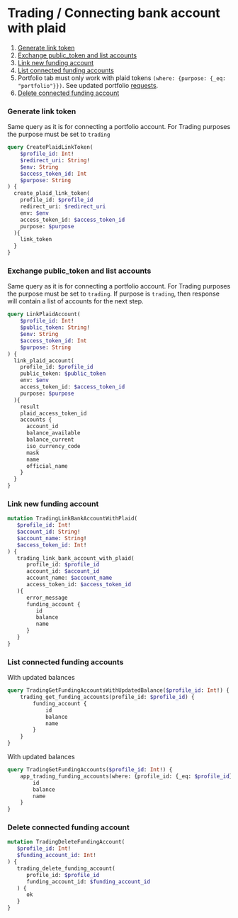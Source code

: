 # Trading / Connecting bank account with plaid

1. [Generate link token](#generate-link-token)
2. [Exchange public_token and list accounts](#exchange-public_token-and-list-accounts)
3. [Link new funding account](#link-new-funding-account)
4. [List connected funding accounts](#list-connected-funding-accounts)
5. Portfolio tab must only work with plaid tokens `(where: {purpose: {_eq: "portfolio"}})`.
   See updated portfolio [requests](../portfolio.md).
6. [Delete connected funding account](#delete-connected-funding-account)


### Generate link token
Same query as it is for connecting a portfolio account. For Trading purposes the purpose must be set to `trading` 
```graphql
query CreatePlaidLinkToken(
    $profile_id: Int!
    $redirect_uri: String!
    $env: String
    $access_token_id: Int
    $purpose: String
) {
  create_plaid_link_token(
    profile_id: $profile_id
    redirect_uri: $redirect_uri
    env: $env
    access_token_id: $access_token_id
    purpose: $purpose
  ){
    link_token
  }
}
```

### Exchange public_token and list accounts
Same query as it is for connecting a portfolio account. For Trading purposes the purpose must be set to `trading`. If purpose is `trading`, then response will contain a list of accounts for the next step. 
```graphql
query LinkPlaidAccount(
    $profile_id: Int!
    $public_token: String!
    $env: String
    $access_token_id: Int
    $purpose: String
) {
  link_plaid_account(
    profile_id: $profile_id
    public_token: $public_token
    env: $env
    access_token_id: $access_token_id
    purpose: $purpose
  ){
    result
    plaid_access_token_id
    accounts {
      account_id
      balance_available
      balance_current
      iso_currency_code
      mask
      name
      official_name
    }
  }
}
```

### Link new funding account
```graphql
mutation TradingLinkBankAccountWithPlaid(
   $profile_id: Int!
   $account_id: String!
   $account_name: String!
   $access_token_id: Int!
) {
   trading_link_bank_account_with_plaid(
      profile_id: $profile_id
      account_id: $account_id
      account_name: $account_name
      access_token_id: $access_token_id
   ){
      error_message
      funding_account {
         id
         balance
         name
      }
   }
}
```

### List connected funding accounts

With updated balances
```graphql
query TradingGetFundingAccountsWithUpdatedBalance($profile_id: Int!) {
    trading_get_funding_accounts(profile_id: $profile_id) {
        funding_account {
            id
            balance
            name
        }
    }
}
```
With updated balances
```graphql
query TradingGetFundingAccounts($profile_id: Int!) {
    app_trading_funding_accounts(where: {profile_id: {_eq: $profile_id}}) {
        id
        balance
        name
    }
}
```

### Delete connected funding account

```graphql
mutation TradingDeleteFundingAccount(
   $profile_id: Int!
   $funding_account_id: Int!
) {
   trading_delete_funding_account(
      profile_id: $profile_id
      funding_account_id: $funding_account_id
   ) {
      ok
   }
}
```
